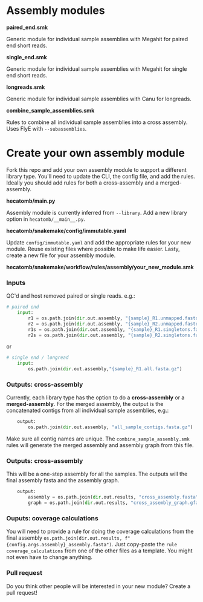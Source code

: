 # Assembly modules

__paired_end.smk__

Generic module for individual sample assemblies with Megahit for paired end short reads.

__single_end.smk__

Generic module for individual sample assemblies with Megahit for single end short reads.

__longreads.smk__

Generic module for individual sample assemblies with Canu for longreads.

__combine_sample_assemblies.smk__

Rules to combine all individual sample assemblies into a cross assembly.
Uses FlyE with `--subassemblies`.

# Create your own assembly module

Fork this repo and add your own assembly module to support a different library type.
You'll need to update the CLI, the config file, and add the rules.
Ideally you should add rules for both a cross-assembly and a merged-assembly.

**hecatomb/__main__.py**

Assembly module is currently inferred from `--library`.
Add a new library option in `hecatomb/__main__.py`.

**hecatomb/snakemake/config/immutable.yaml**

Update `config/immutable.yaml` and add the appropriate rules for your new module.
Reuse existing files where possible to make life easier. 
Lasty, create a new file for your assembly module.

**hecatomb/snakemake/workflow/rules/assembly/your_new_module.smk**

### Inputs

QC'd and host removed paired or single reads. e.g.:

```python
# paired end
    input:
        r1 = os.path.join(dir.out.assembly, "{sample}_R1.unmapped.fastq.gz"),
        r2 = os.path.join(dir.out.assembly, "{sample}_R2.unmapped.fastq.gz"),
        r1s = os.path.join(dir.out.assembly, "{sample}_R1.singletons.fastq.gz"),
        r2s = os.path.join(dir.out.assembly, "{sample}_R2.singletons.fastq.gz")
```
or

```python
# single end / longread
    input:
        os.path.join(dir.out.assembly,"{sample}_R1.all.fasta.gz")
```

### Outputs: cross-assembly

Currently, each library type has the option to do a __cross-assembly__ or a __merged-assembly__.
For the merged assembly, the output is the concatenated contigs from all individual sample assemblies, e.g.:

```python
    output:
        os.path.join(dir.out.assembly, "all_sample_contigs.fasta.gz")
```

Make sure all contig names are unique.
The `combine_sample_assembly.smk` rules will generate the merged assembly and assembly graph from this file.

### Outputs: cross-assembly

This will be a one-step assembly for all the samples.
The outputs will the final assembly fasta and the assembly graph.

```python
    output:
        assembly = os.path.join(dir.out.results, "cross_assembly.fasta"),
        graph = os.path.join(dir.out.results, "cross_assembly_graph.gfa"),
```

### Ouputs: coverage calculations

You will need to provide a rule for doing the coverage calculations from the final assembly
`os.path.join(dir.out.results, f"{config.args.assembly}_assembly.fasta")`.
Just copy-paste the `rule coverage_calculations` from one of the other files as a template.
You might not even have to change anything.

### Pull request

Do you think other people will be interested in your new module?
Create a pull request!
